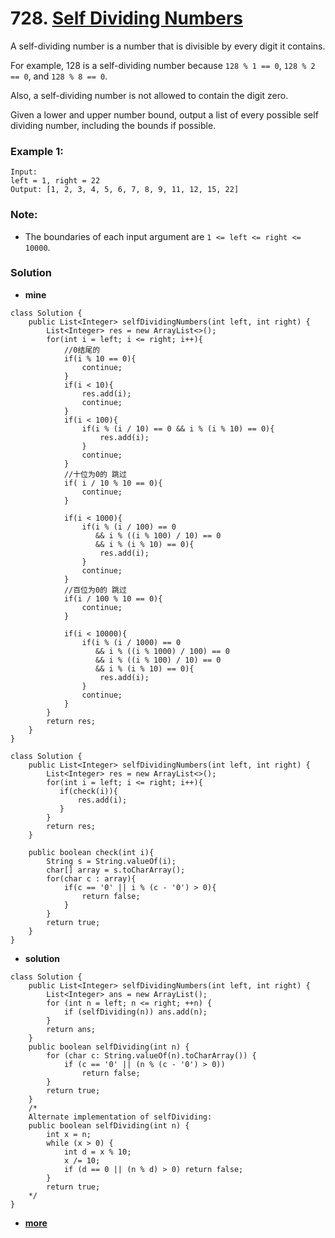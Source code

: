 # 728. [Self Dividing Numbers](https://leetcode.com/problems/self-dividing-numbers/description/)

A self-dividing number is a number that is divisible by every digit it contains.

For example, 128 is a self-dividing number because `128 % 1 == 0`, `128 % 2 == 0`, and `128 % 8 == 0`.

Also, a self-dividing number is not allowed to contain the digit zero.

Given a lower and upper number bound, output a list of every possible self dividing number, including the bounds if possible.

### Example 1:
    Input: 
    left = 1, right = 22
    Output: [1, 2, 3, 4, 5, 6, 7, 8, 9, 11, 12, 15, 22]

### Note:
* The boundaries of each input argument are `1 <= left <= right <= 10000`.

### Solution

* **mine**
```
class Solution {
    public List<Integer> selfDividingNumbers(int left, int right) {
        List<Integer> res = new ArrayList<>();
        for(int i = left; i <= right; i++){
            //0结尾的
            if(i % 10 == 0){
                continue;
            }
            if(i < 10){
                res.add(i);
                continue;
            }
            if(i < 100){
                if(i % (i / 10) == 0 && i % (i % 10) == 0){
                    res.add(i);
                }
                continue;
            }
            //十位为0的 跳过
            if( i / 10 % 10 == 0){
                continue;
            }
            
            if(i < 1000){
                if(i % (i / 100) == 0 
                   && i % ((i % 100) / 10) == 0
                   && i % (i % 10) == 0){
                    res.add(i);
                }
                continue;
            }
            //百位为0的 跳过
            if(i / 100 % 10 == 0){
                continue;
            }
            
            if(i < 10000){
                if(i % (i / 1000) == 0
                   && i % ((i % 1000) / 100) == 0
                   && i % ((i % 100) / 10) == 0
                   && i % (i % 10) == 0){
                    res.add(i);
                }
                continue;
            }
        }
        return res;
    }
}
```
```
class Solution {
    public List<Integer> selfDividingNumbers(int left, int right) {
        List<Integer> res = new ArrayList<>();
        for(int i = left; i <= right; i++){
           if(check(i)){
               res.add(i);
           }
        }
        return res;
    }
    
    public boolean check(int i){
        String s = String.valueOf(i);
        char[] array = s.toCharArray();
        for(char c : array){
            if(c == '0' || i % (c - '0') > 0){
                return false;
            }
        }
        return true;
    }
}
```


* **solution**
```
class Solution {
    public List<Integer> selfDividingNumbers(int left, int right) {
        List<Integer> ans = new ArrayList();
        for (int n = left; n <= right; ++n) {
            if (selfDividing(n)) ans.add(n);
        }
        return ans;
    }
    public boolean selfDividing(int n) {
        for (char c: String.valueOf(n).toCharArray()) {
            if (c == '0' || (n % (c - '0') > 0))
                return false;
        }
        return true;
    }
    /*
    Alternate implementation of selfDividing:
    public boolean selfDividing(int n) {
        int x = n;
        while (x > 0) {
            int d = x % 10;
            x /= 10;
            if (d == 0 || (n % d) > 0) return false;
        }
        return true;
    */
}
```

* **[more](https://leetcode.com/problems/self-dividing-numbers/solution/)**
